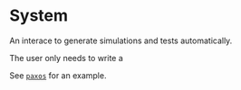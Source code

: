 # System

An interace to generate simulations and tests automatically.

The user only needs to write a

See [`paxos`](../examples/paxos/) for an example.


